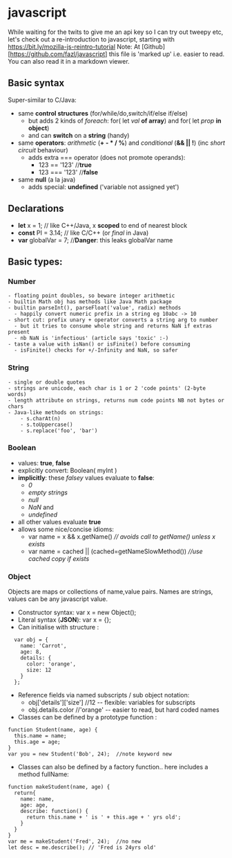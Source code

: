 # javascript

While waiting for the twits to give me an api key so I can try out tweepy etc, let's check out a re-introduction to javascript, starting with https://bit.ly/mozilla-js-reintro-tutorial
Note: At [Github][https://github.com/fazl/javascript] this file is 'marked up' i.e. easier to read.  You can also read it in a markdown viewer.

## Basic syntax
Super-similar to C/Java:
- same **control structures** (for/while/do,switch/if/else if/else)
    - but adds 2 kinds of _foreach_: for( let _val_ **of array**) and for( let _prop_ **in object**)
    - and can **switch** on a **string** (handy)
- same **operators**: _arithmetic_ (**+ - * / %**) and _conditional_ (**&& || !**) (inc _short circuit_ behaviour)
    - adds extra === operator (does not promote operands):
        - 123 == '123' //**true** 
        - 123 === '123' //**false** 
- same **null** (a la java)
    - adds special: **undefined** ('variable not assigned yet') 

## Declarations
  
  - **let** x = 1; // like C++/Java, x **scoped** to end of nearest block
  - **const** PI = 3.14; // like C/C++  (or _final_ in Java)
  - **var** globalVar = 7; //**Danger**: this leaks globalVar name

## Basic types:

### Number 
  
    - floating point doubles, so beware integer arithmetic
    - builtin Math obj has methods like Java Math package
    - builtin parseInt(), parseFloat('value', radix) methods 
      - happily convert numeric prefix in a string eg 10abc -> 10
    - short cut: prefix unary + operator converts a string arg to number
      - but it tries to consume whole string and returns NaN if extras present
      - nb NaN is 'infectious' (article says 'toxic' :-)
    - taste a value with isNan() or isFinite() before consuming
      - isFinite() checks for +/-Infinity and NaN, so safer
  
### String
  
    - single or double quotes 
    - strings are unicode, each char is 1 or 2 'code points' (2-byte words)
    - length attribute on strings, returns num code points NB not bytes or chars
    - Java-like methods on strings: 
        - s.charAt(n) 
        - s.toUppercase()
        - s.replace('foo', 'bar')
  
### Boolean
  - values: **true**, **false**
  - explicitly convert: Boolean( myInt )
  - **implicitly**: these _falsey_ values evaluate to **false**:
    - _0_ 
    - _empty strings_
    - _null_
    - _NaN_ and 
    - _undefined_ 
  - all other values evaluate **true**
  - allows some nice/concise idioms:
    - var name = x && x.getName() _// avoids call to getName() unless x exists_
    - var name = cached || (cached=getNameSlowMethod()) _//use cached copy if exists_

### Object
Objects are maps or collections of name,value pairs. Names are strings, values can be any javascript value.

- Constructor syntax: var x = new Object();
- Literal syntax (**JSON**): var x = {};  
- Can initialise with structure :
```
  var obj = {
    name: 'Carrot',
    age: 8,
    details: {
      color: 'orange',
      size: 12
    }
  };
```
- Reference fields via named subscripts / sub object notation:
  - obj['details']['size'] //12   -- flexible: variables for subscripts
  - obj.details.color //'orange'  -- easier to read, but hard coded names
- Classes can be defined by a prototype function :
```
function Student(name, age) {
  this.name = name;
  this.age = age;
}
var you = new Student('Bob', 24);  //note keyword new
```
- Classes can also be defined by a factory function.. here includes a method fullName:
```
function makeStudent(name, age) {
  return{
    name: name,
    age: age,
    describe: function() {
      return this.name + ' is ' + this.age + ' yrs old';
    }
  }
}
var me = makeStudent('Fred', 24);  //no new
let desc = me.describe(); // 'Fred is 24yrs old'
```
    
    
